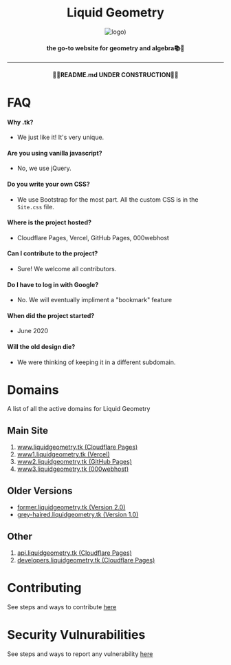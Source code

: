 <h1 align='center'>Liquid Geometry</h1>

<div align='center'>

![logo)](https://user-images.githubusercontent.com/68110106/115993058-974fae80-a5d9-11eb-98d8-a3cdff241ce5.png)

</div>

<h4 align='center'>the go-to website for geometry and algebra📚🍎</h1>

---

<h4 align='center'>🚧🚦README.md UNDER CONSTRUCTION🚦🚧</h4>
 
# FAQ

#### Why .tk?
- We just like it! It's very unique.

#### Are you using vanilla javascript?
- No, we use jQuery.

#### Do you write your own CSS?
- We use Bootstrap for the most part. All the custom CSS is in the `Site.css` file.

#### Where is the project hosted?
- Cloudflare Pages, Vercel, GitHub Pages, 000webhost

#### Can I contribute to the project?
- Sure! We welcome all contributors.

#### Do I have to log in with Google?
- No. We will eventually impliment a "bookmark" feature

#### When did the project started?
- June 2020

#### Will the old design die?
- We were thinking of keeping it in a different subdomain.

# Domains

A list of all the active domains for Liquid Geometry

## Main Site

1. [www.liquidgeometry.tk (Cloudflare Pages)](https://www.liquidgeometry.tk)
2. [www1.liquidgeometry.tk (Vercel)](https://www1.liquidgeometry.tk)
3. [www2.liquidgeometry.tk (GitHub Pages)](https://www2.liquidgeometry.tk)
4. [www3.liquidgeometry.tk (000webhost)](http://www3.liquidgeometry.tk)

## Older Versions

- [former.liquidgeometry.tk (Version 2.0)](https://former.liquidgeometry.tk)
- [grey-haired.liquidgeometry.tk (Version 1.0)](https://gray-haired.liquidgeometry.tk)

## Other

1. [api.liquidgeometry.tk (Cloudflare Pages)](https://api.liquidgeometry.tk)
2. [developers.liquidgeometry.tk (Cloudflare Pages)](https://developers.liquidgeometry.tk)

# Contributing

See steps and ways to contribute [here](https://github.com/liquid-geometry/liquidgeometry/blob/main/CONTRIBUITNG.md "CONTRIBUTING.md file")

# Security Vulnurabilities

See steps and ways to report any vulnerability [here](https://github.com/liquid-geometry/liquidgeometry/blob/main/SECURITY.md "SECURITY.md file")
